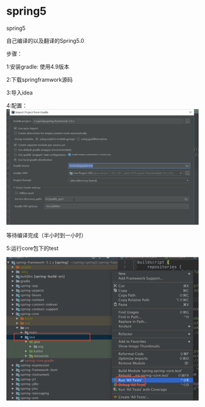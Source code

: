 # spring5
spring5

自己编译的以及翻译的Spring5.0



步骤：

1:安装gradle:   使用4.9版本

2:下载springframwork源码

3:导入idea

4:配置：![1](./img/1.png)

等待编译完成（半小时到一小时）

5:运行core包下的test

![2](./img/2.png)













